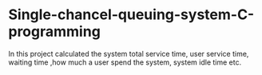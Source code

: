 # Single-chancel-queuing-system-C-programming
In this project calculated the system total service time, user service time, waiting time ,how much a user spend the system, system idle time etc. 
